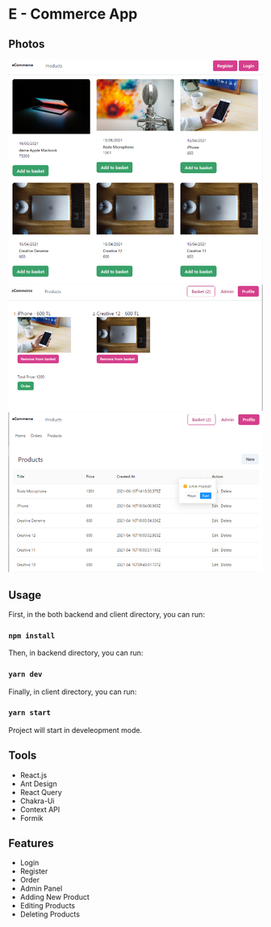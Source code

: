 # E - Commerce App


## Photos

<img style="width: 600px;" alt="screen-shots" src="https://github.com/erenduman2/e-commerce-app-react/blob/main/photos/1.png?raw=true"></img>
<img style="width: 600px;" alt="screen-shots" src="https://github.com/erenduman2/e-commerce-app-react/blob/main/photos/2.png?raw=true"></img>
<img style="width: 600px;" alt="screen-shots" src="https://github.com/erenduman2/e-commerce-app-react/blob/main/photos/3.png?raw=true"></img>


## Usage

First, in the both backend and client directory, you can run:

### `npm install`

Then, in backend directory, you can run:

### `yarn dev`

Finally, in client directory, you can run:

### `yarn start`

Project will start in develeopment mode. 

## Tools

* React.js
* Ant Design
* React Query
* Chakra-Ui
* Context API
* Formik

## Features

* Login
* Register
* Order
* Admin Panel
* Adding New Product
* Editing Products
* Deleting Products

